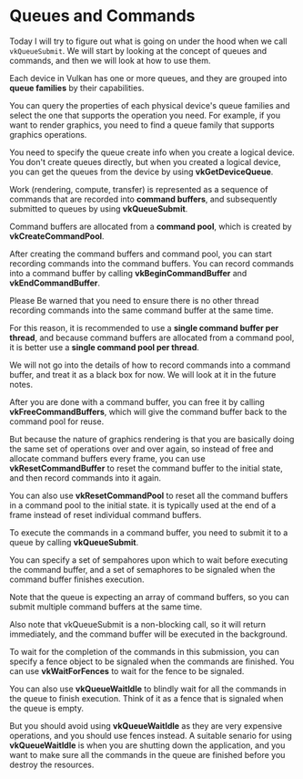 # Queues and Commands

Today I will try to figure out what is going on under the hood when we call `vkQueueSubmit`. We will start by looking at the concept of queues and commands, and then we will look at how to use them.

Each device in Vulkan has one or more queues, and they are grouped into **queue families** by their capabilities.

You can query the properties of each physical device's queue families and select the one that supports the operation you need. For example, if you want to render graphics, you need to find a queue family that supports graphics operations.

You need to specify the queue create info when you create a logical device. You don't create queues directly, but when you created a logical device, you can get the queues from the device by using **vkGetDeviceQueue**.

Work (rendering, compute, transfer) is represented as a sequence of commands that are recorded into **command buffers**, and subsequently submitted to queues by using **vkQueueSubmit**. 

Command buffers are allocated from a **command pool**, which is created by **vkCreateCommandPool**. 

After creating the command buffers and command pool, you can start recording commands into the command buffers. You can record commands into a command buffer by calling **vkBeginCommandBuffer** and **vkEndCommandBuffer**.

Please Be warned that you need to ensure there is no other thread recording commands into the same command buffer at the same time. 

For this reason, it is recommended to use a **single command buffer per thread**, and because command buffers are allocated from a command pool, it is better use a **single command pool per thread**.

We will not go into the details of how to record commands into a command buffer, and treat it as a black box for now. We will look at it in the future notes.

After you are done with a command buffer, you can free it by calling **vkFreeCommandBuffers**, which will give the command buffer back to the command pool for reuse.

But because the nature of graphics rendering is that you are basically doing the same set of operations over and over again, so instead of free and allocate command buffers every frame, you can use **vkResetCommandBuffer** to reset the command buffer to the initial state, and then record commands into it again.

You can also use **vkResetCommandPool** to reset all the command buffers in a command pool to the initial state. it is typically used at the end of a frame instead of reset individual command buffers.

To execute the commands in a command buffer, you need to submit it to a queue by calling **vkQueueSubmit**. 


You can specify a set of sempahores upon which to wait before executing the command buffer, and a set of semaphores to be signaled when the command buffer finishes execution. 

Note that the queue is expecting an array of command buffers, so you can submit multiple command buffers at the same time.

Also note that vkQueueSubmit is a non-blocking call, so it will return immediately, and the command buffer will be executed in the background.

To wait for the completion of the commands in this submission, you can specify a fence object to be signaled when the commands are finished. You can use **vkWaitForFences** to wait for the fence to be signaled.

You can also use **vkQueueWaitIdle** to blindly wait for all the commands in the queue to finish execution. Think of it as a fence that is signaled when the queue is empty.

But you should avoid using **vkQueueWaitIdle** as they are very expensive operations, and you should use fences instead. A suitable senario for using **vkQueueWaitIdle** is when you are shutting down the application, and you want to make sure all the commands in the queue are finished before you destroy the resources.
